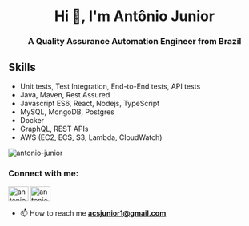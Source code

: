<!-- ### Hi there 👋


**antonio-junior/antonio-junior** is a ✨ _special_ ✨ repository because its `README.md` (this file) appears on your GitHub profile.

Here are some ideas to get you started:

- 🔭 I’m currently working on ...
- 🌱 I’m currently learning ...
- 👯 I’m looking to collaborate on ...
- 🤔 I’m looking for help with ...
- 💬 Ask me about ...
- 📫 How to reach me: ...
- 😄 Pronouns: ...
- ⚡ Fun fact: ...
-->

<h1 align="center">Hi 👋, I'm Antônio Junior</h1>
<h3 align="center">A Quality Assurance Automation Engineer from Brazil</h3>

<h2 align="left">Skills</h2>
<ul>
  <li>Unit tests, Test Integration, End-to-End tests, API tests</li>
<li>Java, Maven, Rest Assured</li>
<li>Javascript ES6, React, Nodejs, TypeScript</li>
<li>MySQL, MongoDB, Postgres</li>
<li> Docker</li>
<li>GraphQL, REST APIs</li>
<li>AWS (EC2, ECS, S3, Lambda, CloudWatch) </li>
 </ul>

<p><img align="center" src="https://github-readme-stats.vercel.app/api/top-langs?username=antonio-junior&show_icons=true&locale=en&layout=compact" alt="antonio-junior" /></p>

<h3 align="left">Connect with me:</h3>
<p align="left">
<a href="https://twitter.com/antoniocsjr_" target="blank"><img align="center" src="https://raw.githubusercontent.com/rahuldkjain/github-profile-readme-generator/master/src/images/icons/Social/twitter.svg" alt="antoniocsjr_" height="30" width="40" /></a>
<a href="https://linkedin.com/in/antoniojuniorr" target="blank"><img align="center" src="https://raw.githubusercontent.com/rahuldkjain/github-profile-readme-generator/master/src/images/icons/Social/linked-in-alt.svg" alt="antoniojuniorr" height="30" width="40" /></a>
  
  - 📫 How to reach me **acsjunior1@gmail.com**
